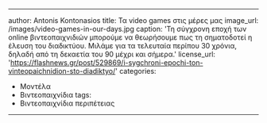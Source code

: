 ---
author: Antonis Kontonasios
title: Τα video games στις μέρες μας 
image_url: /images/video-games-in-our-days.jpg
caption: 'Τη σύγχρονη εποχή των online βιντεοπαιχνιδιών μπορούμε να θεωρήσουμε πως τη σηματοδοτεί η έλευση του διαδικτύου. Μιλάμε για τα τελευταία περίπου 30 χρόνια, δηλαδή από τη δεκαετία του 90 μέχρι και σήμερα.'
license_url: 'https://flashnews.gr/post/529869/i-sygchroni-epochi-ton-vinteopaichnidion-sto-diadiktyo/'
categories:
  - Μοντέλα 
  - Βιντεοπαιχνίδια
tags:
  - Βιντεοπαιχνίδια περιπέτειας 
  ---
